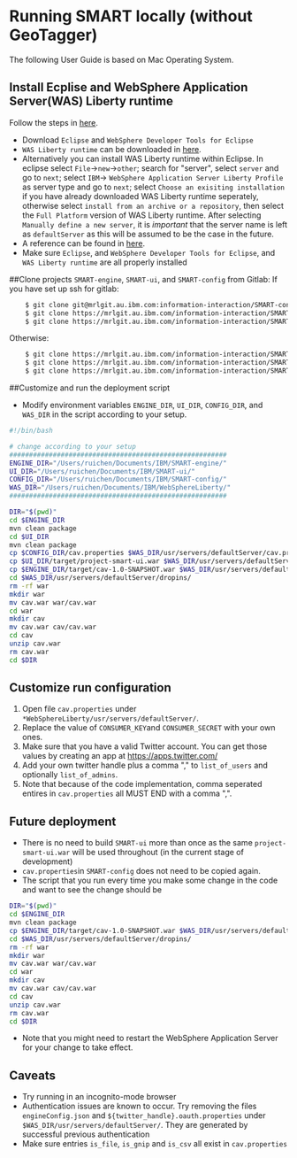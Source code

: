 # Running SMART locally (without GeoTagger)

The following User Guide is based on Mac Operating System. 

## Install Ecplise and WebSphere Application Server(WAS) Liberty runtime  
Follow the steps in [here](https://developer.ibm.com/wasdev/downloads/liberty-profile-using-eclipse/).  
* Download `Eclipse` and `WebSphere Developer Tools for Eclipse`  
* `WAS Liberty runtime` can be downloaded in [here](https://developer.ibm.com/wasdev/downloads/liberty-profile-using-non-eclipse-environments/).  
* Alternatively you can install WAS Liberty runtime within Eclipse. In eclipse select `File`->`new`->`other`; search for "server", select `server` and go to `next`; select `IBM`-> `WebSphere Application Server Liberty Profile` as server type and go to `next`; select `Choose an exisiting installation` if you have already downloaded WAS Liberty runtime seperately, otherwise select `install from an archive or a repository`, then select the `Full Platform` version of WAS Liberty runtime. After selecting `Manually define a new server`, it is *important* that the server name is left as `defaultServer` as this will be assumed to be the case in the future.
* A reference can be found in [here](https://developer.ibm.com/wasdev/docs/developing-applications-wdt-liberty-profile/).  
* Make sure `Eclipse`, and `WebSphere Developer Tools for Eclipse`, and `WAS Liberty runtime` are all properly installed

##Clone projects `SMART-engine`, `SMART-ui`, and `SMART-config` from Gitlab:
If you have set up ssh for gitlab:
```bash
	$ git clone git@mrlgit.au.ibm.com:information-interaction/SMART-config.git
	$ git clone https://mrlgit.au.ibm.com/information-interaction/SMART-ui.git
	$ git clone https://mrlgit.au.ibm.com/information-interaction/SMART-config.git
```
Otherwise:
```bash
	$ git clone https://mrlgit.au.ibm.com/information-interaction/SMART-engine.git
	$ git clone https://mrlgit.au.ibm.com/information-interaction/SMART-ui.git
	$ git clone https://mrlgit.au.ibm.com/information-interaction/SMART-config.git
```

##Customize and run the deployment script
* Modify environment variables `ENGINE_DIR`, `UI_DIR`, `CONFIG_DIR`, and `WAS_DIR` in the script according to your setup.
```bash
#!/bin/bash

# change according to your setup
#######################################################
ENGINE_DIR="/Users/ruichen/Documents/IBM/SMART-engine/"
UI_DIR="/Users/ruichen/Documents/IBM/SMART-ui/"
CONFIG_DIR="/Users/ruichen/Documents/IBM/SMART-config/"
WAS_DIR="/Users/ruichen/Documents/IBM/WebSphereLiberty/"
#######################################################

DIR="$(pwd)"
cd $ENGINE_DIR
mvn clean package
cd $UI_DIR
mvn clean package
cp $CONFIG_DIR/cav.properties $WAS_DIR/usr/servers/defaultServer/cav.properties
cp $UI_DIR/target/project-smart-ui.war $WAS_DIR/usr/servers/defaultServer/dropins/project-smart-ui.war
cp $ENGINE_DIR/target/cav-1.0-SNAPSHOT.war $WAS_DIR/usr/servers/defaultServer/dropins/cav.war
cd $WAS_DIR/usr/servers/defaultServer/dropins/
rm -rf war
mkdir war
mv cav.war war/cav.war 
cd war
mkdir cav
mv cav.war cav/cav.war
cd cav
unzip cav.war 
rm cav.war
cd $DIR
```

## Customize run configuration
1.	Open file `cav.properties` under `*WebSphereLiberty/usr/servers/defaultServer/`. 
2.	Replace the value of `CONSUMER_KEY`and `CONSUMER_SECRET` with your own ones.
3.	Make sure that you have a valid Twitter account. You can get those values by creating an app at https://apps.twitter.com/
4.	Add your own twitter handle plus a comma "," to `list_of_users` and optionally `list_of_admins`.
5.	Note that because of the code implementation, comma seperated entires in `cav.properties` all MUST END with a comma ",".

## Future deployment
* There is no need to build `SMART-ui` more than once as the same `project-smart-ui.war` will be used throughout (in the current stage of development) 
* `cav.properties`in `SMART-config` does not need to be copied again.
* The script that you run every time you make some change in the code and want to see the change should be
```bash
DIR="$(pwd)"
cd $ENGINE_DIR
mvn clean package
cp $ENGINE_DIR/target/cav-1.0-SNAPSHOT.war $WAS_DIR/usr/servers/defaultServer/dropins/cav.war
cd $WAS_DIR/usr/servers/defaultServer/dropins/
rm -rf war
mkdir war
mv cav.war war/cav.war 
cd war
mkdir cav
mv cav.war cav/cav.war
cd cav
unzip cav.war 
rm cav.war
cd $DIR
```
* Note that you might need to restart the WebSphere Application Server for your change to take effect.

## Caveats
* Try running in an incognito-mode browser 
* Authentication issues are known to occur. Try removing the files `engineConfig.json` and `${twitter_handle}.oauth.properties` under `$WAS_DIR/usr/servers/defaultServer/`. They are generated by successful previous authentication
* Make sure entries `is_file`, `is_gnip` and `is_csv` all exist in `cav.properties`

